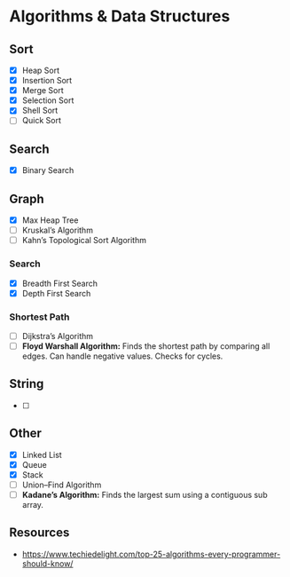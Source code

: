 # Algorithms & Data Structures

## Sort
- [x] Heap Sort
- [x] Insertion Sort
- [x] Merge Sort
- [x] Selection Sort
- [x] Shell Sort
- [ ] Quick Sort

## Search
- [x] Binary Search

## Graph
- [x] Max Heap Tree
- [ ] Kruskal’s Algorithm
- [ ] Kahn’s Topological Sort Algorithm

### Search
- [x] Breadth First Search
- [x] Depth First Search

### Shortest Path
- [ ] Dijkstra’s Algorithm
- [ ] **Floyd Warshall Algorithm:** Finds the shortest path by comparing all
    edges. Can handle negative values. Checks for cycles.

## String
- [ ]

## Other
- [x] Linked List
- [x] Queue
- [x] Stack
- [ ] Union–Find Algorithm
- [ ] **Kadane’s Algorithm:** Finds the largest sum using a contiguous sub array.

## Resources
- https://www.techiedelight.com/top-25-algorithms-every-programmer-should-know/